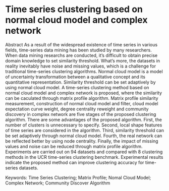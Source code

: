 # Time series clustering based on normal cloud model and complex network

Abstract
As a result of the widespread existence of time series in various fields, time-series data mining has been studied by many researchers. When data mining researchs are conducted, it’s difficult to obtain precise domain knowledge to set similarity threshold. What’s more, the datasets in reality inevitably have noise and missing values, which is a challenge for traditional time-series clustering algorithms. Normal cloud model is a model of uncertainty transformation between a qualitative concept and its quantitative representation. Similarity threshold can be set adaptively by using normal cloud model. A time-series clustering method based on normal cloud model and complex network is proposed, where the similarity can be caculated through matrix profile algorithm. Matrix profile similarity measurement, construction of normal cloud model and filter, cloud model expectation curve weight, degree centrality reweight and community discovery in complex network are five stages of the proposed clustering algorithm. There are some advantages of the proposed algorithm. First, the number of clusters is unnecessary to specify. Second, local shape features of time series are considered in the algorithm. Third, similarity threshold can be set adaptively through normal cloud model. Fourth, the real network can be reflected better by using node centrality. Finally, the impact of missing values and noise can be reduced through matrix profile algorithm. Experiments are carried out on 94 datasets and compared with 8 clustering methods in the UCR time-series clustering benchmark.
Experimental results indicate the proposed method can improve clustering accuracy for time-series datasets.

Keywords: Time Series Clustering; Matrix Profile; Nomal Cloud Model; Complex Network; Community Discover Algorithm